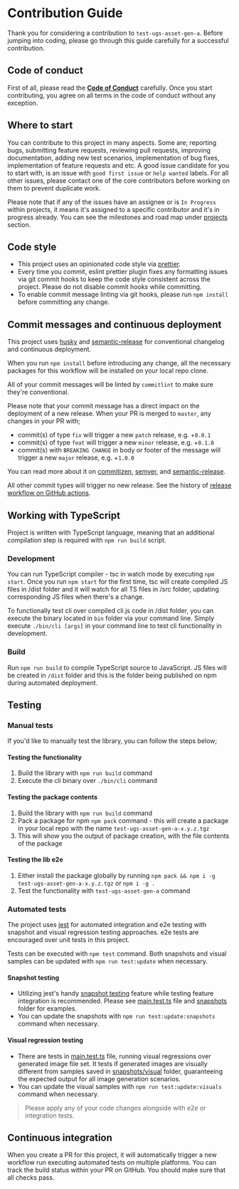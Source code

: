 # Contribution Guide

Thank you for considering a contribution to `test-ugs-asset-gen-a`. Before jumping into coding, please go through this guide carefully for a successful contribution.

## Code of conduct

First of all, please read the [__Code of Conduct__](https://github.com/elegantapp/test-ugs-asset-gen-a/blob/master/CODE_OF_CONDUCT.md) carefully. Once you start contributing, you agree on all terms in the code of conduct without any exception.

## Where to start

You can contribute to this project in many aspects. Some are; reporting bugs, submitting feature requests, reviewing pull requests, improving documentation, adding new test scenarios, implementation of bug fixes, implementation of feature requests and etc. A good issue candidate for you to start with, is an issue with `good first issue` or `help wanted` labels. For all other issues, please contact one of the core contributors before working on them to prevent duplicate work.

Please note that if any of the issues have an assignee or is `In Progress` within projects, it means it's assigned to a specific contributor and it's in progress already. You can see the milestones and road map under [projects](https://github.com/elegantapp/test-ugs-asset-gen-a/projects) section.

## Code style

* This project uses an opinionated code style via [prettier](https://github.com/prettier/prettier).
* Every time you commit, eslint prettier plugin fixes any formatting issues via git commit hooks to keep the code style consistent across the project. Please do not disable commit hooks while committing.
* To enable commit message linting via git hooks, please run `npm install` before committing any change.

## Commit messages and continuous deployment

This project uses [husky](https://github.com/typicode/husky) and [semantic-release](https://github.com/semantic-release/semantic-release) for conventional changelog and continuous deployment.

When you run `npm install` before introducing any change, all the necessary packages for this workflow will be installed on your local repo clone.

All of your commit messages will be linted by `commitlint` to make sure they're conventional.

Please note that your commit message has a direct impact on the deployment of a new release. When your PR is merged to `master`, any changes in your PR with;

*  commit(s) of type `fix` will trigger a new `patch` release, e.g. +`0.0.1`
*  commit(s) of type `feat` will trigger a new `minor` release, e.g. +`0.1.0`
*  commit(s) with `BREAKING CHANGE` in body or footer of the message will trigger a new `major` release, e.g. +`1.0.0`

You can read more about it on [commitizen](https://github.com/commitizen/cz-cli), [semver](https://semver.org), and [semantic-release](https://github.com/semantic-release/semantic-release).

All other commit types will trigger no new release. See the history of [release workflow on GitHub actions](https://github.com/elegantapp/test-ugs-asset-gen-a/actions?query=workflow%3ARelease).

## Working with TypeScript

Project is written with TypeScript language, meaning that an additional compilation step is required with `npm run build` script.

### Development

You can run TypeScript compiler - tsc in watch mode by executing `npm start`. Once you run `npm start` for the first time, tsc will create compiled JS files in /dist folder and it will watch for all TS files in /src folder, updating corresponding JS files when there's a change.

To functionally test cli over compiled cli.js code in /dist folder, you can execute the binary located in `bin` folder via your command line. Simply execute `./bin/cli [args]` in your command line to test cli functionality in development.

### Build

Run `npm run build` to compile TypeScript source to JavaScript. JS files will be created in `/dist` folder and this is the folder being published on npm during automated deployment.

## Testing

### Manual tests
If you'd like to manually test the library, you can follow the steps below;

#### Testing the functionality
1. Build the library with `npm run build` command
2. Execute the cli binary over `./bin/cli` command

#### Testing the package contents
1. Build the library with `npm run build` command
2. Pack a package for npm `npm pack` command - this will create a package in your local repo with the name `test-ugs-asset-gen-a-x.y.z.tgz`
3. This will show you the output of package creation, with the file contents of the package

#### Testing the lib e2e
1. Either install the package globally by running `npm pack && npm i -g test-ugs-asset-gen-a-x.y.z.tgz` or `npm i -g .`
2. Test the functionality with `test-ugs-asset-gen-a` command

### Automated tests
The project uses [jest](https://jestjs.io) for automated integration and e2e testing with snapshot and visual regression testing approaches. e2e tests are encouraged over unit tests in this project.

Tests can be executed with `npm test` command.
Both snapshots and visual samples can be updated with `npm run test:update` when necessary.

#### Snapshot testing
* Utilizing jest's handy [snapshot testing](https://jestjs.io/docs/en/snapshot-testing) feature while testing feature integration is recommended. Please see [main.test.ts](https://github.com/elegantapp/test-ugs-asset-gen-a/blob/master/src/main.test.ts) file and [snapshots](https://github.com/elegantapp/test-ugs-asset-gen-a/tree/master/src/__snapshots__) folder for examples.
* You can update the snapshots with `npm run test:update:snapshots` command when necessary.

#### Visual regression testing

* There are tests in [main.test.ts](https://github.com/elegantapp/test-ugs-asset-gen-a/blob/master/src/main.test.ts) file, running visual regressions over generated image file set. It tests if generated images are visually different from samples saved in [snapshots/visual](https://github.com/elegantapp/test-ugs-asset-gen-a/tree/master/src/__snapshots__/visual) folder, guaranteeing the expected output for all image generation scenarios.
* You can update the visual samples with `npm run test:update:visuals` command when necessary.

> Please apply any of your code changes alongside with e2e or integration tests.

## Continuous integration

When you create a PR for this project, it will automatically trigger a new workflow run executing automated tests on multiple platforms. You can track the build status within your PR on GitHub. You should make sure that all checks pass.
